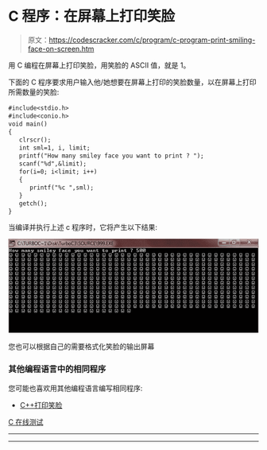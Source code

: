 # C 程序：在屏幕上打印笑脸

> 原文：<https://codescracker.com/c/program/c-program-print-smiling-face-on-screen.htm>

用 C 编程在屏幕上打印笑脸，用笑脸的 ASCII 值，就是 1。

下面的 C 程序要求用户输入他/她想要在屏幕上打印的笑脸数量，以在屏幕上打印所需数量的笑脸:

```
#include<stdio.h>
#include<conio.h>
void main()
{
   clrscr();
   int sml=1, i, limit;
   printf("How many smiley face you want to print ? ");
   scanf("%d",&limit);
   for(i=0; i<limit; i++)
   {
      printf("%c ",sml);
   }
   getch();
}
```

当编译并执行上述 c 程序时，它将产生以下结果:

![c program print smiling face](img/68480fbac59c05f5b04c4bef179c6a1f.png)

您也可以根据自己的需要格式化笑脸的输出屏幕

### 其他编程语言中的相同程序

您可能也喜欢用其他编程语言编写相同程序:

*   [C++打印笑脸](/cpp/program/cpp-program-print-smiling-face-on-screen.htm)

[C 在线测试](/exam/showtest.php?subid=2)

* * *

* * *